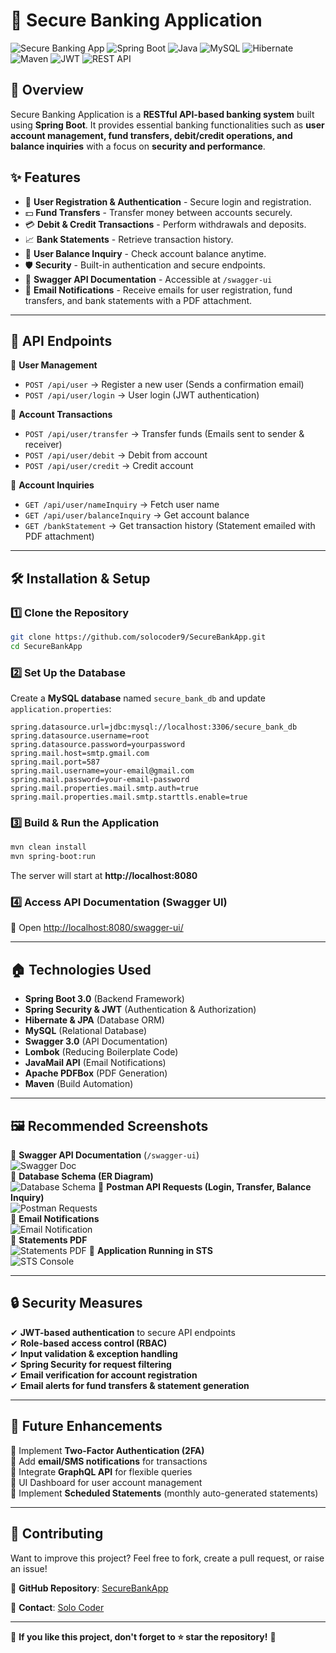 # 🏦 Secure Banking Application  
![Secure Banking App](https://img.shields.io/badge/Version-1.0-blue) ![Spring Boot](https://img.shields.io/badge/SpringBoot-3.0-green) ![Java](https://img.shields.io/badge/Java-17-orange) ![MySQL](https://img.shields.io/badge/MySQL-8.0-blue) ![Hibernate](https://img.shields.io/badge/Hibernate-6.5-yellow) ![Maven](https://img.shields.io/badge/Maven-3.9-red) ![JWT](https://img.shields.io/badge/JWT-Auth-purple) ![REST API](https://img.shields.io/badge/REST-API-lightgrey)   

## 🚀 Overview  
Secure Banking Application is a **RESTful API-based banking system** built using **Spring Boot**. It provides essential banking functionalities such as **user account management, fund transfers, debit/credit operations, and balance inquiries** with a focus on **security and performance**.  

## ✨ Features
- 🔐 **User Registration & Authentication** - Secure login and registration.
- 💵 **Fund Transfers** - Transfer money between accounts securely.
- 💳 **Debit & Credit Transactions** - Perform withdrawals and deposits.
- 📈 **Bank Statements** - Retrieve transaction history.
- 👤 **User Balance Inquiry** - Check account balance anytime.
- 🛡️ **Security** - Built-in authentication and secure endpoints.
- 📜 **Swagger API Documentation** - Accessible at `/swagger-ui` 
- 📧 **Email Notifications** - Receive emails for user registration, fund transfers, and bank statements with a PDF attachment.

---

## 📱 API Endpoints  
🔹 **User Management**  
- `POST /api/user` → Register a new user (Sends a confirmation email)  
- `POST /api/user/login` → User login (JWT authentication)  

🔹 **Account Transactions**  
- `POST /api/user/transfer` → Transfer funds (Emails sent to sender & receiver)  
- `POST /api/user/debit` → Debit from account  
- `POST /api/user/credit` → Credit account  

🔹 **Account Inquiries**  
- `GET /api/user/nameInquiry` → Fetch user name  
- `GET /api/user/balanceInquiry` → Get account balance  
- `GET /bankStatement` → Get transaction history (Statement emailed with PDF attachment)  

---

## 🛠 Installation & Setup  

### 1️⃣ **Clone the Repository**  
```sh
git clone https://github.com/solocoder9/SecureBankApp.git
cd SecureBankApp
```

### 2️⃣ **Set Up the Database**  
Create a **MySQL database** named `secure_bank_db` and update `application.properties`:  
```properties
spring.datasource.url=jdbc:mysql://localhost:3306/secure_bank_db
spring.datasource.username=root
spring.datasource.password=yourpassword
spring.mail.host=smtp.gmail.com
spring.mail.port=587
spring.mail.username=your-email@gmail.com
spring.mail.password=your-email-password
spring.mail.properties.mail.smtp.auth=true
spring.mail.properties.mail.smtp.starttls.enable=true
```

### 3️⃣ **Build & Run the Application**  
```sh
mvn clean install
mvn spring-boot:run
```
The server will start at **http://localhost:8080**  

### 4️⃣ **Access API Documentation (Swagger UI)**  
📜 Open [http://localhost:8080/swagger-ui/](http://localhost:8080/swagger-ui/)  

---

## 🏠 Technologies Used  
- **Spring Boot 3.0** (Backend Framework)  
- **Spring Security & JWT** (Authentication & Authorization)  
- **Hibernate & JPA** (Database ORM)  
- **MySQL** (Relational Database)  
- **Swagger 3.0** (API Documentation)  
- **Lombok** (Reducing Boilerplate Code)  
- **JavaMail API** (Email Notifications)  
- **Apache PDFBox** (PDF Generation)  
- **Maven** (Build Automation)  

---

## 🖼 Recommended Screenshots  
🔹 **Swagger API Documentation** (`/swagger-ui`)  
![Swagger Doc](screenshots/swagger_ui.png)  
🔹 **Database Schema (ER Diagram)**  
![Database Schema](screenshots/db_schema.png)
🔹 **Postman API Requests (Login, Transfer, Balance Inquiry)**  
![Postman Requests](screenshots/postman_apis.png)  
🔹 **Email Notifications**  
![Email Notification](screenshots/email_notification.png)    
🔹 **Statements PDF**  
![Statements PDF](screenshots/statement_pdf.png) 
🔹 **Application Running in STS**  
![STS Console](screenshots/sts_console.png) 

---

## 🔒 Security Measures  
✔ **JWT-based authentication** to secure API endpoints  
✔ **Role-based access control (RBAC)**  
✔ **Input validation & exception handling**  
✔ **Spring Security for request filtering**  
✔ **Email verification for account registration**  
✔ **Email alerts for fund transfers & statement generation**  

---

## 🚀 Future Enhancements  
🔹 Implement **Two-Factor Authentication (2FA)**  
🔹 Add **email/SMS notifications** for transactions  
🔹 Integrate **GraphQL API** for flexible queries  
🔹 UI Dashboard for user account management  
🔹 Implement **Scheduled Statements** (monthly auto-generated statements)  

---

## 🤝 Contributing  
Want to improve this project? Feel free to fork, create a pull request, or raise an issue!  

🔗 **GitHub Repository**: [SecureBankApp](https://github.com/solocoder9/SecureBankApp)  

💎 **Contact**: [Solo Coder](mailto:solocoder9@gmail.com)  

---

🎯 **If you like this project, don't forget to ⭐ star the repository!** 🚀

